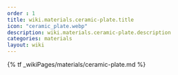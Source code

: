 ```yaml
---
order : 1
title: wiki.materials.ceramic-plate.title
icon: "ceramic_plate.webp"
description: wiki.materials.ceramic-plate.description
categories: materials
layout: wiki
---
```


{% tf _wikiPages/materials/ceramic-plate.md %}
